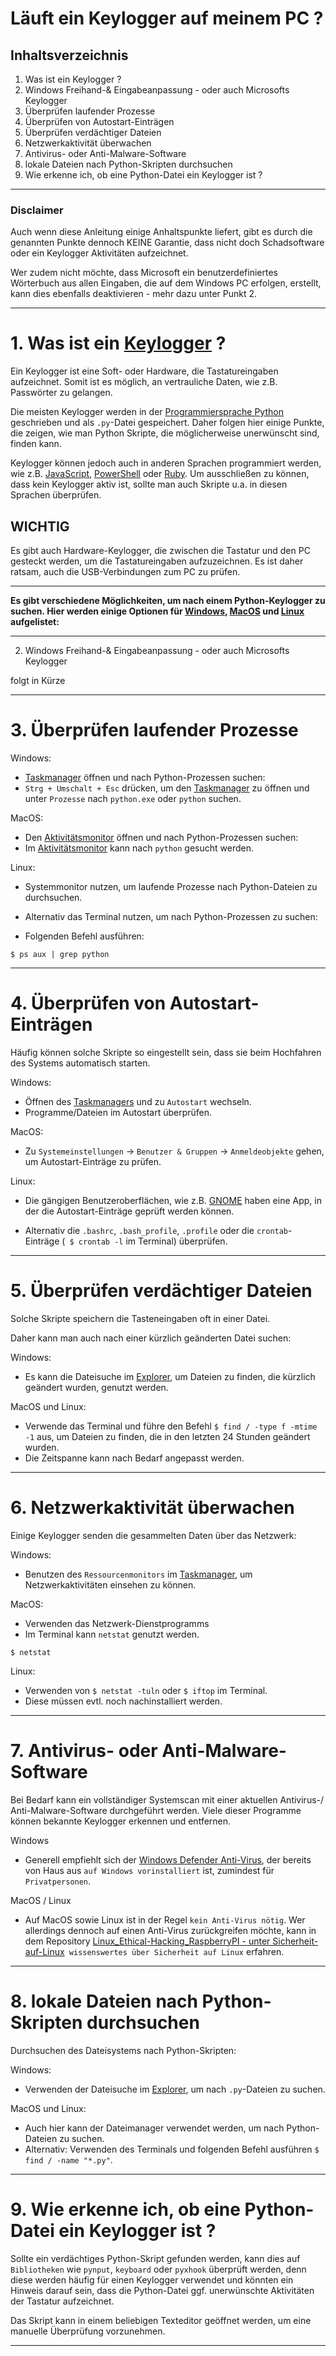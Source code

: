 # Läuft ein Keylogger auf meinem PC ?


## Inhaltsverzeichnis

1. Was ist ein Keylogger ?
2. Windows Freihand-& Eingabeanpassung - oder auch Microsofts Keylogger 
3. Überprüfen laufender Prozesse
4. Überprüfen von Autostart-Einträgen
5. Überprüfen verdächtiger Dateien
6. Netzwerkaktivität überwachen
7. Antivirus- oder Anti-Malware-Software
8. lokale Dateien nach Python-Skripten durchsuchen
9. Wie erkenne ich, ob eine Python-Datei ein Keylogger ist ?


----------------------------------------------------------------------------------------------------------------


### Disclaimer

Auch wenn diese Anleitung einige Anhaltspunkte liefert, gibt es durch die genannten Punkte dennoch KEINE Garantie, dass nicht doch Schadsoftware oder ein Keylogger Aktivitäten aufzeichnet.

Wer zudem nicht möchte, dass Microsoft ein benutzerdefiniertes Wörterbuch aus allen Eingaben, die auf dem Windows PC erfolgen, erstellt, kann dies ebenfalls deaktivieren - mehr dazu unter Punkt 2. 


----------------------------------------------------------------------------------------------------------------


# 1.  Was ist ein [Keylogger](https://de.wikipedia.org/wiki/Keylogger) ?


Ein Keylogger ist eine Soft- oder Hardware, die Tastatureingaben aufzeichnet.
Somit ist es möglich, an vertrauliche Daten, wie z.B. Passwörter zu gelangen.

Die meisten Keylogger werden in der [Programmiersprache Python](https://www.python.org/) geschrieben und als `.py`-Datei gespeichert.
Daher folgen hier einige Punkte, die zeigen, wie man Python Skripte, die möglicherweise unerwünscht sind, finden kann.

Keylogger können jedoch auch in anderen Sprachen programmiert werden, wie z.B. [JavaScript](https://wiki.selfhtml.org/wiki/JavaScript), [PowerShell](https://de.wikipedia.org/wiki/PowerShell) oder [Ruby](https://www.ruby-lang.org/de/).
Um ausschließen zu können, dass kein Keylogger aktiv ist, sollte man auch Skripte u.a. in diesen Sprachen überprüfen.


## WICHTIG

Es gibt auch Hardware-Keylogger, die zwischen die Tastatur und den PC gesteckt werden, um die Tastatureingaben aufzuzeichnen.
Es ist daher ratsam, auch die USB-Verbindungen zum PC zu prüfen.


----------------------------------------------------------------------------------------------------------------


**Es gibt verschiedene Möglichkeiten, um nach einem Python-Keylogger zu suchen. Hier werden einige Optionen für [Windows](https://www.microsoft.com/de-de/windows?r=1), [MacOS](https://support.apple.com/de-de/macos) und [Linux](https://de.wikipedia.org/wiki/Linux) aufgelistet:**


----------------------------------------------------------------------------------------------------------------


2. Windows Freihand-& Eingabeanpassung - oder auch Microsofts Keylogger 


folgt in Kürze



----------------------------------------------------------------------------------------------------------------


# 3. Überprüfen laufender Prozesse


Windows:
- [Taskmanager](https://de.wikipedia.org/wiki/Taskmanager) öffnen und nach Python-Prozessen suchen:
- `Strg + Umschalt + Esc` drücken, um den [Taskmanager](https://de.wikipedia.org/wiki/Taskmanager) zu öffnen und unter `Prozesse` nach `python.exe` oder `python` suchen.


MacOS:
- Den [Aktivitätsmonitor](https://support.apple.com/de-de/guide/activity-monitor/welcome/mac) öffnen und nach Python-Prozessen suchen:
- Im [Aktivitätsmonitor](https://support.apple.com/de-de/guide/activity-monitor/welcome/mac) kann nach `python` gesucht werden.


Linux:
- Systemmonitor nutzen, um laufende Prozesse nach Python-Dateien zu durchsuchen.

- Alternativ das Terminal nutzen, um nach Python-Prozessen zu suchen:
- Folgenden Befehl ausführen:

```
$ ps aux | grep python
```


----------------------------------------------------------------------------------------------------------------


# 4. Überprüfen von Autostart-Einträgen


Häufig können solche Skripte so eingestellt sein, dass sie beim Hochfahren des Systems automatisch starten.


Windows:
- Öffnen des [Taskmanagers](https://de.wikipedia.org/wiki/Taskmanager) und zu `Autostart` wechseln.
- Programme/Dateien im Autostart überprüfen.


MacOS:
- Zu `Systemeinstellungen` -> `Benutzer & Gruppen` -> `Anmeldeobjekte` gehen, um Autostart-Einträge zu prüfen.


Linux:
- Die gängigen Benutzeroberflächen, wie z.B. [GNOME](https://www.gnome.org/) haben eine App, in der die Autostart-Einträge geprüft werden können.

- Alternativ die `.bashrc`, `.bash_profile`, `.profile` oder die `crontab`-Einträge (` $ crontab -l` im Terminal) überprüfen.


----------------------------------------------------------------------------------------------------------------


# 5. Überprüfen verdächtiger Dateien

Solche Skripte speichern die Tasteneingaben oft in einer Datei.

Daher kann man auch nach einer kürzlich geänderten Datei suchen:


Windows: 
- Es kann die Dateisuche im [Explorer](https://de.wikipedia.org/wiki/Windows-Explorer), um Dateien zu finden, die kürzlich geändert wurden, genutzt werden.


MacOS und Linux: 
- Verwende das Terminal und führe den Befehl `$ find / -type f -mtime -1` aus, um Dateien zu finden, die in den letzten 24 Stunden geändert wurden. 
- Die Zeitspanne kann nach Bedarf angepasst werden.


----------------------------------------------------------------------------------------------------------------


# 6. Netzwerkaktivität überwachen

Einige Keylogger senden die gesammelten Daten über das Netzwerk:


Windows:
- Benutzen des `Ressourcenmonitors` im [Taskmanager](https://de.wikipedia.org/wiki/Taskmanager), um Netzwerkaktivitäten einsehen zu können.


MacOS:
- Verwenden das Netzwerk-Dienstprogramms
- Im Terminal kann `netstat` genutzt werden.

```
$ netstat
```


Linux:
- Verwenden von `$ netstat -tuln` oder `$ iftop` im Terminal.
- Diese müssen evtl. noch nachinstalliert werden.


----------------------------------------------------------------------------------------------------------------


# 7. Antivirus- oder Anti-Malware-Software

Bei Bedarf kann ein vollständiger Systemscan mit einer aktuellen Antivirus-/ Anti-Malware-Software durchgeführt werden.
Viele dieser Programme können bekannte Keylogger erkennen und entfernen.

Windows
- Generell empfiehlt sich der [Windows Defender Anti-Virus](https://de.wikipedia.org/wiki/Microsoft_Defender), der bereits von Haus aus `auf Windows vorinstalliert` ist, zumindest für `Privatpersonen`.


MacOS / Linux
- Auf MacOS sowie Linux ist in der Regel `kein Anti-Virus nötig`. Wer allerdings dennoch auf einen Anti-Virus zurückgreifen möchte, kann in dem Repository [Linux_Ethical-Hacking_RaspberryPI - unter Sicherheit-auf-Linux](https://github.com/replay45/Linux_Ethical-Hacking_RaspberryPI/tree/main/linux)` wissenswertes über Sicherheit auf Linux` erfahren.



----------------------------------------------------------------------------------------------------------------


# 8. lokale Dateien nach Python-Skripten durchsuchen

Durchsuchen des Dateisystems nach Python-Skripten:


Windows: 
- Verwenden der Dateisuche im [Explorer](https://de.wikipedia.org/wiki/Windows-Explorer), um nach `.py`-Dateien zu suchen.


MacOS und Linux:
- Auch hier kann der Dateimanager verwendet werden, um nach Python-Dateien zu suchen.
- Alternativ: Verwenden des Terminals und folgenden Befehl ausführen `$ find / -name "*.py"`.


----------------------------------------------------------------------------------------------------------------


# 9. Wie erkenne ich, ob eine Python-Datei ein Keylogger ist ?

Sollte ein verdächtiges Python-Skript gefunden werden, kann dies auf  `Bibliotheken` wie `pynput`, `keyboard` oder `pyxhook` überprüft werden, denn diese werden häufig für einen Keylogger verwendet und könnten ein Hinweis darauf sein, dass die Python-Datei ggf. unerwünschte Aktivitäten der Tastatur aufzeichnet.

Das Skript kann in einem beliebigen Texteditor geöffnet werden, um eine manuelle Überprüfung vorzunehmen.


----------------------------------------------------------------------------------------------------------------
